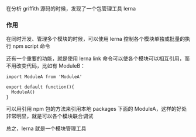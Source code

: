 在分析 griffith 源码的时候，发现了一个包管理工具 lerna

### 作用

在同时开发、管理多个模块的时候，可以使用 lerna 控制各个模块单独或批量的执行 npm script 命令

还有一个重要的功能，就是使用 lerna link 命令可以使各个模块可以相互引用，而不用改变代码，比如有 ModuleB：

```
import ModuleA from 'ModuleA'

export default function(){
  ModuleA()
}
```

可以用引用 npm 包的方法来引用本地 packages 下面的 ModuleA，这样的好处非常明显，就是可以各个模块联合调试

总之，lerna 就是一个模块管理工具
